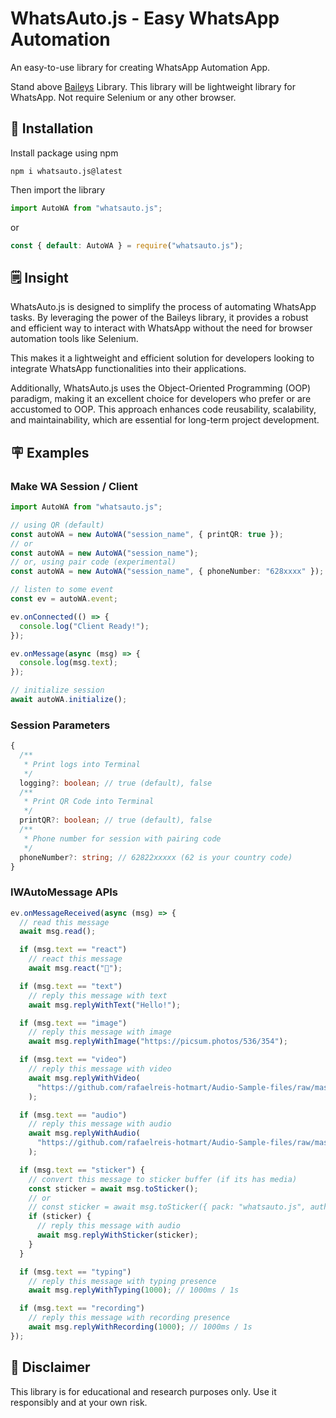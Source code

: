 # WhatsAuto.js - Easy WhatsApp Automation

An easy-to-use library for creating WhatsApp Automation App.

Stand above [Baileys](https://github.com/WhiskeySockets/Baileys) Library. This library will be lightweight library for WhatsApp. Not require Selenium or any other browser.

## 🚀 Installation

Install package using npm

```
npm i whatsauto.js@latest
```

Then import the library

```ts
import AutoWA from "whatsauto.js";
```

or

```ts
const { default: AutoWA } = require("whatsauto.js");
```

## 🗒️ Insight

WhatsAuto.js is designed to simplify the process of automating WhatsApp tasks. By leveraging the power of the Baileys library, it provides a robust and efficient way to interact with WhatsApp without the need for browser automation tools like Selenium.

This makes it a lightweight and efficient solution for developers looking to integrate WhatsApp functionalities into their applications.

Additionally, WhatsAuto.js uses the Object-Oriented Programming (OOP) paradigm, making it an excellent choice for developers who prefer or are accustomed to OOP. This approach enhances code reusability, scalability, and maintainability, which are essential for long-term project development.

## 🪧 Examples

### Make WA Session / Client

```ts
import AutoWA from "whatsauto.js";

// using QR (default)
const autoWA = new AutoWA("session_name", { printQR: true });
// or
const autoWA = new AutoWA("session_name");
// or, using pair code (experimental)
const autoWA = new AutoWA("session_name", { phoneNumber: "628xxxx" });

// listen to some event
const ev = autoWA.event;

ev.onConnected(() => {
  console.log("Client Ready!");
});

ev.onMessage(async (msg) => {
  console.log(msg.text);
});

// initialize session
await autoWA.initialize();
```

### Session Parameters

```ts
{
  /**
   * Print logs into Terminal
   */
  logging?: boolean; // true (default), false
  /**
   * Print QR Code into Terminal
   */
  printQR?: boolean; // true (default), false
  /**
   * Phone number for session with pairing code
   */
  phoneNumber?: string; // 62822xxxxx (62 is your country code)
}
```

### IWAutoMessage APIs

```ts
ev.onMessageReceived(async (msg) => {
  // read this message
  await msg.read();

  if (msg.text == "react")
    // react this message
    await msg.react("🐾");

  if (msg.text == "text")
    // reply this message with text
    await msg.replyWithText("Hello!");

  if (msg.text == "image")
    // reply this message with image
    await msg.replyWithImage("https://picsum.photos/536/354");

  if (msg.text == "video")
    // reply this message with video
    await msg.replyWithVideo(
      "https://github.com/rafaelreis-hotmart/Audio-Sample-files/raw/master/sample.mp4"
    );

  if (msg.text == "audio")
    // reply this message with audio
    await msg.replyWithAudio(
      "https://github.com/rafaelreis-hotmart/Audio-Sample-files/raw/master/sample.mp3"
    );

  if (msg.text == "sticker") {
    // convert this message to sticker buffer (if its has media)
    const sticker = await msg.toSticker();
    // or
    // const sticker = await msg.toSticker({ pack: "whatsauto.js", author: "freack21" });
    if (sticker) {
      // reply this message with audio
      await msg.replyWithSticker(sticker);
    }
  }

  if (msg.text == "typing")
    // reply this message with typing presence
    await msg.replyWithTyping(1000); // 1000ms / 1s

  if (msg.text == "recording")
    // reply this message with recording presence
    await msg.replyWithRecording(1000); // 1000ms / 1s
});
```

## 🧾 Disclaimer

This library is for educational and research purposes only. Use it responsibly and at your own risk.
